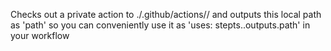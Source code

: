 Checks out a private action to ./.github/actions/<owner>/<repo> and outputs this local path as 'path' so you can conveniently use it as 'uses: stepts.<this-step>.outputs.path' in your workflow